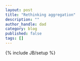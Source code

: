 ```yaml
---
layout: post
title: "Rethinking aggregation"
description: ""
author_handle: dad
category: blog
published: false
tags: []
---
```

{% include JB/setup %}


